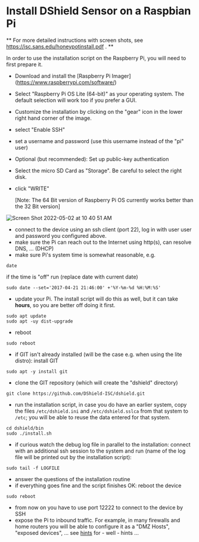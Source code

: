 # Install DShield Sensor on a Raspbian Pi


** For more detailed instructions with screen shots, see https://isc.sans.edu/honeypotinstall.pdf . **

In order to use the installation script on the Raspberry Pi, you will need to first prepare it.

- Download and install the [Raspberry Pi Imager] (https://www.raspberrypi.com/software/)
- Select "Raspberry Pi OS Lite (64-bit)" as your operating system. The default selection will work too if you prefer a GUI.
- Customize the installation by clicking on the "gear" icon in the lower right hand corner of the image.
- select "Enable SSH"
- set a username and password (use this username instead of the "pi" user)
- Optional (but recommended): Set up public-key authentication
- Select the micro SD Card as "Storage". Be careful to select the right disk.
- click "WRITE"

  [Note: The 64 Bit version of Raspberry Pi OS currently works better than the 32 Bit version]

![Screen Shot 2022-05-02 at 10 40 51 AM](https://user-images.githubusercontent.com/1626447/166254332-0dd2be8a-0ef6-42a2-8f6d-9610b2664323.png)

- connect to the device using an ssh client (port 22), log in with user user and password you configured above.
- make sure the Pi can reach out to the Internet using http(s), can resolve DNS, ... (DHCP)
- make sure Pi's system time is somewhat reasonable, e.g.
```
date
```
if the time is "off" run (replace date with current date)
```
sudo date --set='2017-04-21 21:46:00' +'%Y-%m-%d %H:%M:%S'
```
- update your Pi. The install script will do this as well, but it can take **hours**, so you are better off doing it first. 
```
sudo apt update
sudo apt -uy dist-upgrade
```
- reboot
```
sudo reboot
```
- if GIT isn't already installed (will be the case e.g. when using the lite distro): install GIT
```
sudo apt -y install git
```
- clone the GIT repository (which will create the "dshield" directory)
```
git clone https://github.com/DShield-ISC/dshield.git
```
- run the installation script, in case you do have an earlier system, copy the files `/etc/dshield.ini` and `/etc/dshield.sslca` from that system to `/etc`; you will be able to reuse the data entered for that system.
```
cd dshield/bin
sudo ./install.sh
```
- if curious watch the debug log file in parallel to the installation: connect with an additional ssh session to the system and run (name of the log file will be printed out by the installation script):
```
sudo tail -f LOGFILE
```
- answer the questions of the installation routine
- if everything goes fine and the script finishes OK: reboot the device 
```
sudo reboot
```
- from now on you have to use port 12222 to connect to the device by SSH
- expose the Pi to inbound traffic. For example, in many firewalls and home routers
  you will be able to configure it as a "DMZ Hosts", "exposed devices", ... see [hints](https://github.com/DShield-ISC/dshield/tree/main?tab=readme-ov-file#how-to-place-the-dshield-sensor--honeypot) for - well - hints ...

